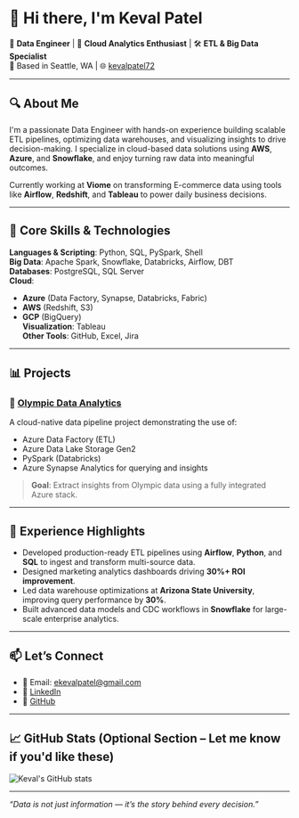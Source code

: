 # 👋 Hi there, I'm Keval Patel

🚀 **Data Engineer** | 🧠 **Cloud Analytics Enthusiast** | 🛠️ **ETL & Big Data Specialist**  
📍 Based in Seattle, WA | 🌐 [kevalpatel72](https://www.linkedin.com/in/kevalpatel72)

---

## 🔍 About Me

I'm a passionate Data Engineer with hands-on experience building scalable ETL pipelines, optimizing data warehouses, and visualizing insights to drive decision-making. I specialize in cloud-based data solutions using **AWS**, **Azure**, and **Snowflake**, and enjoy turning raw data into meaningful outcomes.

Currently working at **Viome** on transforming E-commerce data using tools like **Airflow**, **Redshift**, and **Tableau** to power daily business decisions.

---

## 🧠 Core Skills & Technologies

**Languages & Scripting**: Python, SQL, PySpark, Shell  
**Big Data**: Apache Spark, Snowflake, Databricks, Airflow, DBT  
**Databases**: PostgreSQL, SQL Server  
**Cloud**:  
- **Azure** (Data Factory, Synapse, Databricks, Fabric)  
- **AWS** (Redshift, S3)  
- **GCP** (BigQuery)  
**Visualization**: Tableau  
**Other Tools**: GitHub, Excel, Jira

---

## 📊 Projects

### 🎯 [Olympic Data Analytics](https://github.com/keval72/Tokyo-Olympics-Data-Analytics-Using-Azure)
A cloud-native data pipeline project demonstrating the use of:
- Azure Data Factory (ETL)
- Azure Data Lake Storage Gen2
- PySpark (Databricks)
- Azure Synapse Analytics for querying and insights

> **Goal**: Extract insights from Olympic data using a fully integrated Azure stack.

---

## 💼 Experience Highlights

- Developed production-ready ETL pipelines using **Airflow**, **Python**, and **SQL** to ingest and transform multi-source data.
- Designed marketing analytics dashboards driving **30%+ ROI improvement**.
- Led data warehouse optimizations at **Arizona State University**, improving query performance by **30%**.
- Built advanced data models and CDC workflows in **Snowflake** for large-scale enterprise analytics.

---

## 📫 Let’s Connect

- 📧 Email: ekevalpatel@gmail.com  
- 💼 [LinkedIn](https://www.linkedin.com/in/kevalpatel72)  
- 📂 [GitHub](https://github.com/keval72)  

---

## 📈 GitHub Stats (Optional Section – Let me know if you'd like these)

![Keval's GitHub stats](https://github-readme-stats.vercel.app/api?username=keval72&show_icons=true&hide_title=true&count_private=true&theme=default)

---

_“Data is not just information — it’s the story behind every decision.”_

